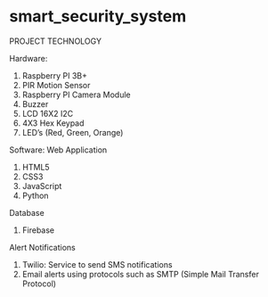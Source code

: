 # smart_security_system

PROJECT TECHNOLOGY

Hardware:
1. Raspberry PI 3B+
2. PIR Motion Sensor
3. Raspberry PI Camera Module
4. Buzzer
5. LCD 16X2 I2C
6. 4X3 Hex Keypad
7. LED’s (Red, Green, Orange)


Software:
Web Application
1. HTML5
2. CSS3
3. JavaScript
4. Python

Database
1. Firebase

Alert Notifications
1. Twilio: Service to send SMS notifications
2. Email alerts using protocols such as SMTP (Simple Mail Transfer Protocol)
